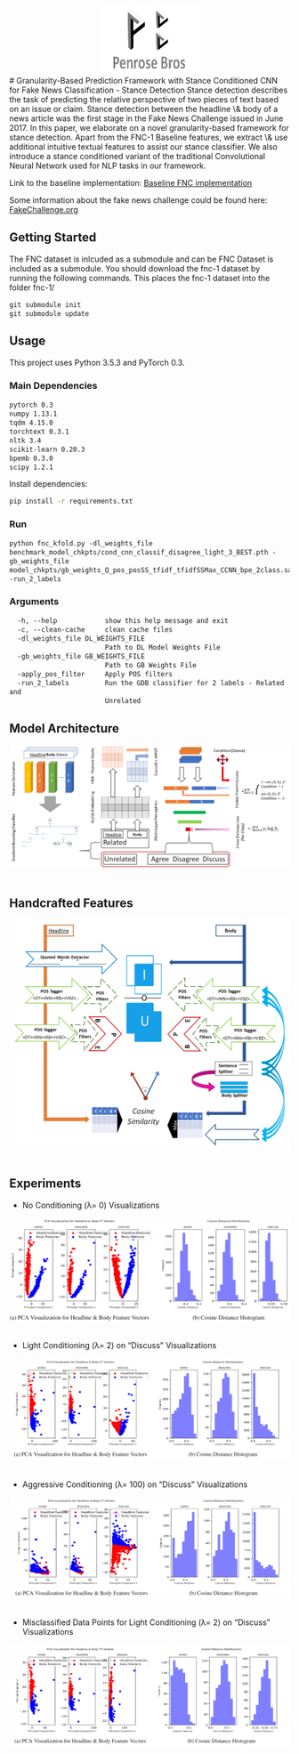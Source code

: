 <div align="center">
<img width="180" height="120" src="https://github.com/varshanth/FakeNewsChallenge-FNC1/raw/conditioned_cnn_experimental/figures/ourlogo_withoutsig.png" alt="Penrose Bros logo">
</div>
# Granularity-Based Prediction Framework with Stance Conditioned CNN for Fake News Classification - Stance Detection
Stance detection describes the task of predicting the relative perspective of two pieces of text based on an issue or claim. Stance detection between the headline \& body of a news article was the first stage in the Fake News Challenge issued in June 2017. In this paper, we elaborate on a novel granularity-based framework for stance detection. Apart from the FNC-1 Baseline features, we extract \& use additional intuitive textual features to assist our stance classifier. We also introduce a stance conditioned variant of the traditional Convolutional Neural Network used for NLP tasks in our framework.

Link to the baseline implementation: [Baseline FNC implementation](https://github.com/FakeNewsChallenge/fnc-1-baseline)

Some information about the fake news challenge could be found here: [FakeChallenge.org](http://fakenewschallenge.org)

## Getting Started
The FNC dataset is inlcuded as a submodule and can be FNC Dataset is included as a submodule. You should download the fnc-1 dataset by running the following commands. This places the fnc-1 dataset into the folder fnc-1/

    git submodule init
    git submodule update

## Usage
This project uses Python 3.5.3 and PyTorch 0.3.

### Main Dependencies
 ```
 pytorch 0.3
 numpy 1.13.1
 tqdm 4.15.0
 torchtext 0.3.1
 nltk 3.4
 scikit-learn 0.20.3
 bpemb 0.3.0
 scipy 1.2.1
 ```

Install dependencies:
```bash
pip install -r requirements.txt
```

### Run
```
python fnc_kfold.py -dl_weights_file benchmark_model_chkpts/cond_cnn_classif_disagree_light_3_BEST.pth -gb_weights_file model_chkpts/gb_weights_Q_pos_posSS_tfidf_tfidfSSMax_CCNN_bpe_2class.sav -run_2_labels
```

### Arguments
```
  -h, --help            show this help message and exit
  -c, --clean-cache     clean cache files
  -dl_weights_file DL_WEIGHTS_FILE
                        Path to DL Model Weights File
  -gb_weights_file GB_WEIGHTS_FILE
                        Path to GB Weights File
  -apply_pos_filter     Apply POS filters
  -run_2_labels         Run the GDB classifier for 2 labels - Related and
                        Unrelated
```


## Model Architecture
<div align="center">
<img src="https://github.com/varshanth/FakeNewsChallenge-FNC1/blob/conditioned_cnn_experimental/figures/pipeline.png"><br><br>
</div>

## Handcrafted Features
<div align="center">
<img src="https://github.com/varshanth/FakeNewsChallenge-FNC1/blob/conditioned_cnn_experimental/figures/features.png"><br><br>
</div>

## Experiments

* No Conditioning (λ= 0) Visualizations
<div align="center">
<img src="https://github.com/varshanth/FakeNewsChallenge-FNC1/blob/conditioned_cnn_experimental/figures/no_cond.png"><br><br>
</div>

* Light Conditioning (λ= 2) on “Discuss” Visualizations
<div align="center">
<img src="https://github.com/varshanth/FakeNewsChallenge-FNC1/blob/conditioned_cnn_experimental/figures/light_cond(lamda=2).png"><br><br>
</div>

* Aggressive Conditioning (λ= 100) on “Discuss” Visualizations
<div align="center">
<img src="https://github.com/varshanth/FakeNewsChallenge-FNC1/blob/conditioned_cnn_experimental/figures/aggr_cond(lambda=100).png"><br><br>
</div>

* Misclassified Data Points for Light Conditioning (λ= 2) on “Discuss” Visualizations
<div align="center">
<img src="https://github.com/varshanth/FakeNewsChallenge-FNC1/blob/conditioned_cnn_experimental/figures/discsuss_errors.png"><br><br>
</div>